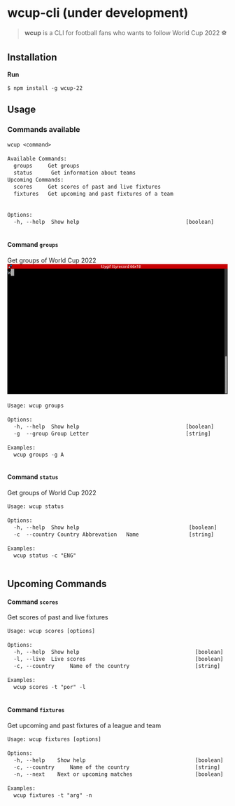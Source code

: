 # wcup-cli (under development)

 > **wcup** is a CLI for football fans who wants to follow World Cup 2022 ⚽  


## Installation  

**Run**

```shell
$ npm install -g wcup-22
```
## Usage

### Commands available

```shell
wcup <command>

Available Commands:
  groups     Get groups  
  status      Get information about teams  
Upcoming Commands:
  scores     Get scores of past and live fixtures
  fixtures   Get upcoming and past fixtures of a team


Options:
  -h, --help  Show help                                  [boolean]
 

```
#### Command `groups`
Get groups of World Cup 2022
![Standings](https://raw.githubusercontent.com/serhhatsari/wcup-cli/master/assets/groups-command.gif)

```shell
Usage: wcup groups

Options:
  -h, --help  Show help                                  [boolean]
  -g  --group Group Letter                               [string]

Examples:
  wcup groups -g A  
  
```

#### Command `status`
Get groups of World Cup 2022

```shell
Usage: wcup status

Options:
  -h, --help  Show help                                   [boolean]
  -c  --country Country Abbrevation   Name                [string]

Examples:
  wcup status -c "ENG"  
  
```

## Upcoming Commands

#### Command `scores`
Get scores of past and live fixtures

```shell
Usage: wcup scores [options]

Options:
  -h, --help  Show help                                     [boolean]
  -l, --live  Live scores                                   [boolean]
  -c, --country     Name of the country                     [string]

Examples:
  wcup scores -t "por" -l
  
```

#### Command `fixtures`
Get upcoming and past fixtures of a league and team

```shell
Usage: wcup fixtures [options]

Options:
  -h, --help    Show help                                   [boolean]
  -c, --country     Name of the country                     [string]
  -n, --next    Next or upcoming matches                    [boolean]

Examples:
  wcup fixtures -t "arg" -n

```

